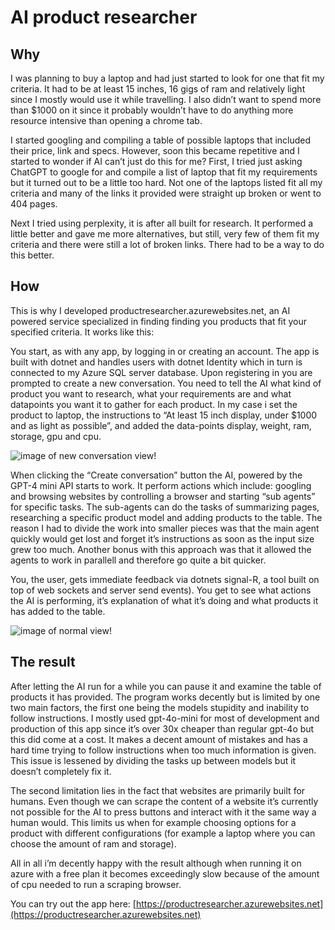 # AI product researcher
## Why
I was planning to buy a laptop and had just started to look for one that fit my criteria. It had to be at least 15
	inches, 16 gigs of ram and relatively light since I mostly would use it while travelling. I also didn’t want to
	spend more than $1000 on it since it probably wouldn’t have to do anything more resource intensive than opening a
	chrome tab.

I started googling and compiling a table of possible laptops that included their price, link and specs. However, soon
	this became repetitive and I started to wonder if AI can’t just do this for me? First, I tried just asking ChatGPT
	to google for and compile a list of laptop that fit my requirements but it turned out to be a little too hard. Not
	one of the laptops listed fit all my criteria and many of the links it provided were straight up broken or went to
	404 pages.

Next I tried using perplexity, it is after all built for research. It performed a little better and gave me more
	alternatives, but still, very few of them fit my criteria and there were still a lot of broken links. There had to
	be a way to do this better.

## How
This is why I developed productresearcher.azurewebsites.net, an AI powered service specialized in finding finding you
	products that fit your specified criteria. It works like this:

You start, as with any app, by logging in or creating an account. The app is built with dotnet and handles users with
	dotnet Identity which in turn is connected to my Azure SQL server database. Upon registering in you are prompted to
	create a new conversation. You need to tell the AI what kind of product you want to research, what your requirements
	are and what datapoints you want it to gather for each product. In my case i set the product to laptop, the
	instructions to “At least 15 inch display, under $1000 and as light as possible”, and added the data-points display,
	weight, ram, storage, gpu and cpu.

![image of new conversation view!](images/new-conversation-small.png)

When clicking the “Create conversation” button the AI, powered by the GPT-4 mini API starts to work. It perform
	actions which include: googling and browsing websites by controlling a browser and starting “sub agents” for
	specific tasks. The sub-agents can do the tasks of summarizing pages, researching a specific product model and
	adding products to the table. The reason I had to divide the work into smaller pieces was that the main agent
	quickly would get lost and forget it’s instructions as soon as the input size grew too much. Another bonus with this
	approach was that it allowed the agents to work in parallell and therefore go quite a bit quicker.

You, the user, gets immediate feedback via dotnets signal-R, a tool built on top of web sockets and server send
	events). You get to see what actions the AI is performing, it’s explanation of what it’s doing and what products it
	has added to the table.

![image of normal view!](images/normal.png)

## The result
After letting the AI run for a while you can pause it and examine the table of products it has provided. The program
	works decently but is limited by one two main factors, the first one being the models stupidity and inability to
	follow instructions. I mostly used gpt-4o-mini for most of development and production of this app since it’s over
	30x cheaper than regular gpt-4o but this did come at a cost. It makes a decent amount of mistakes and has a hard
	time trying to follow instructions when too much information is given. This issue is lessened by dividing the tasks
	up between models but it doesn’t completely fix it.

The second limitation lies in the fact that websites are primarily built for humans. Even though we can scrape the
	content of a website it’s currently not possible for the AI to press buttons and interact with it the same way a
	human would. This limits us when for example choosing options for a product with different configurations (for
	example a laptop where you can choose the amount of ram and storage).

All in all i’m decently happy with the result although when running it on azure with a free plan it becomes
	exceedingly slow because of the amount of cpu needed to run a scraping browser. 

You can try out the app here: [https://productresearcher.azurewebsites.net](https://productresearcher.azurewebsites.net)
